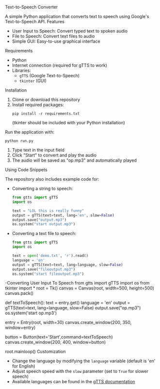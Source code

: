 Text-to-Speech Converter

A simple Python application that converts text to speech using Google's Text-to-Speech API.
Features

- User Input to Speech: Convert typed text to spoken audio
- File to Speech: Convert text files to audio
- Simple GUI: Easy-to-use graphical interface

Requirements

- Python 
- Internet connection (required for gTTS to work)
- Libraries:
  - `gTTS` (Google Text-to-Speech)
  - `tkinter` (GUI)

Installation

1. Clone or download this repository
2. Install required packages:
   ```
   pip install -r requirements.txt
   ```
   (tkinter should be included with your Python installation)

Run the application with:
```
python run.py
```

1. Type text in the input field
2. Click "Start" to convert and play the audio
3. The audio will be saved as "op.mp3" and automatically played

 Using Code Snippets

The repository also includes example code for:

- Converting a string to speech:
  ```python
  from gtts import gTTS
  import os
  
  text = "LOL this is really funny"
  output = gTTS(text=text, lang='en', slow=False)
  output.save("output.mp3")
  os.system("start output.mp3")
  ```

- Converting a text file to speech:
  ```python
  from gtts import gTTS
  import os
  
  text = open('demo.txt', 'r').read()
  language = 'en'
  output = gTTS(text=text, lang=language, slow=False)
  output.save("fileoutput.mp3")
  os.system("start fileoutput.mp3")
  ```
-Converting User Input To Speech
  from gtts import gTTS
  import os
  from tkinter import *
  root = Tk()
 canvas = Canvas(root, width=500, height=500)
 canvas.pack()


 def textToSpeech():
     text = entry.get()
     language = 'en'
     output = gTTS(text=text, lang=language, slow=False)
     output.save("op.mp3")
     os.system('start op.mp3')

 entry = Entry(root, width=30)
 canvas.create_window(200, 350, window=entry)

 button = Button(text='Start',command=textToSpeech)
 canvas.create_window(200, 400, window=button)

 root.mainloop()
 Customization

- Change the language by modifying the `language` variable (default is 'en' for English)
- Adjust speech speed with the `slow` parameter (set to `True` for slower speech)
- Available languages can be found in the [gTTS documentation](https://gtts.readthedocs.io/en/latest/)
